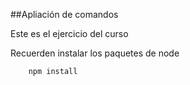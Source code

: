 ##Apliación de comandos

Este es el ejercicio del curso 

Recuerden instalar los paquetes de node

```
    npm install
```